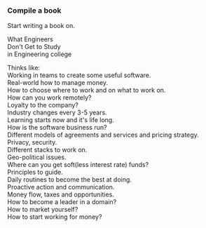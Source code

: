 ### Compile a book
  
Start writing a book on.  
  
What Engineers  
Don't Get to Study  
in Engineering college  
  
Thinks like:  
Working in teams to create some useful software.  
Real-world how to manage money.  
How to choose where to work and on what to work on.  
How can you work remotely?  
Loyalty to the company?  
Industry changes every 3-5 years.  
Learning starts now and it's life long.  
How is the software business run?  
Different models of agreements and services and pricing strategy.  
Privacy, security.  
Different stacks to work on.  
Geo-political issues.  
Where can you get soft(less interest rate) funds?  
Principles to guide.  
Daily routines to become the best at doing.  
Proactive action and communication.  
Money flow, taxes and opportunities.  
How to become a leader in a domain?  
How to market yourself?  
How to start working for money?  
